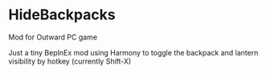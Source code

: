 # HideBackpacks
Mod for Outward PC game

Just a tiny BepInEx mod using Harmony to toggle the backpack and lantern visibility by hotkey (currently Shift-X)
